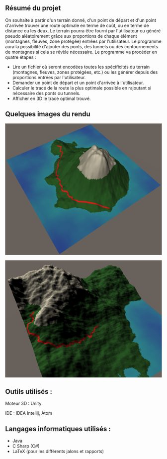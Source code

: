 ## Résumé du projet

On souhaite à partir d'un terrain donné, d'un point de départ et d'un point d'arrivée trouver une route optimale en terme de coût, ou en terme de distance ou les deux.
Le terrain pourra être fourni par l'utilisateur ou généré pseudo aléatoirement grâce aux proportions de chaque élément (montagnes, fleuves, zone protégée) entrées par l'utilisateur.
Le programme aura la possibilité d'ajouter des ponts, des tunnels ou des contournements de montagnes si cela se révèle nécessaire.
Le programme va procéder en quatre étapes :
- Lire un fichier où seront encodées toutes les spécificités du terrain (montagnes, fleuves, zones protégées, etc.) ou les générer depuis des proportions entrées par l'utilisateur.
- Demander un point de départ et un point d'arrivée à l'utilisateur.
- Calculer le tracé de la route la plus optimale possible en rajoutant si nécessaire des ponts ou tunnels.
- Afficher en 3D le tracé optimal trouvé.

## Quelques images du rendu

![rendu1](https://github.com/Cyril159/ProjetTraceurRoute/blob/main/rendu1.png)

![rendu2](https://github.com/Cyril159/ProjetTraceurRoute/blob/main/rendu2.png)

## Outils utilisés :
Moteur 3D : Unity

IDE : IDEA Intellij, Atom

## Langages informatiques utilisés :
+ Java
+ C Sharp (C#)
+ LaTeX (pour les différents jalons et rapports)
